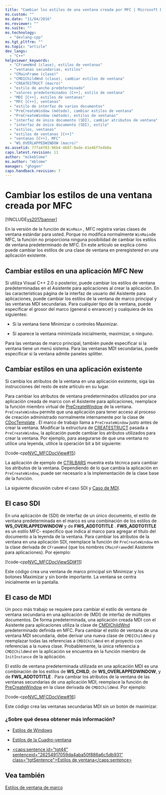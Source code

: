 ```yaml
---
title: "Cambiar los estilos de una ventana creada por MFC | Microsoft Docs"
ms.custom: ""
ms.date: "11/04/2016"
ms.reviewer: ""
ms.suite: ""
ms.technology: 
  - "devlang-cpp"
ms.tgt_pltfrm: ""
ms.topic: "article"
dev_langs: 
  - "C++"
helpviewer_keywords: 
  - "CFrameWnd (clase), estilos de ventanas"
  - "ventanas secundarias, estilos"
  - "CMainFrame (clase)"
  - "CMDIChildWnd (clase), cambiar estilos de ventana"
  - "CREATESTRUCT (macro)"
  - "estilo de ancho predeterminado"
  - "valores predeterminados [C++], estilo de ventana"
  - "MDI [C++], estilos de ventanas"
  - "MFC [C++], ventanas"
  - "estilo de interfaz de varios documentos"
  - "PreCreateWindow (método), cambiar estilos de ventana"
  - "PreCreateWindow (método), estilos de ventanas"
  - "interfaz de único documento (SDI), cambiar atributos de ventana"
  - "interfaz de único documento (SDI), estilo"
  - "estilos, ventanas"
  - "estilos de ventanas [C++]"
  - "ventanas [C++], MFC"
  - "WS_OVERLAPPEDWINDOW (macro)"
ms.assetid: 77fa4f03-96b4-4687-9ade-41e46f7e4b0a
caps.latest.revision: 11
author: "mikeblome"
ms.author: "mblome"
manager: "ghogen"
caps.handback.revision: 7
---
```

# Cambiar los estilos de una ventana creada por MFC
[!INCLUDE[vs2017banner](../assembler/inline/includes/vs2017banner.md)]

En la versión de la función de `WinMain` , MFC registra varias clases de ventana estándar para usted.  Porque no modifica normalmente `WinMain`de MFC, la función no proporciona ninguna posibilidad de cambiar los estilos de ventana predeterminado de MFC.  En este artículo se explica cómo puede cambiar los estilos de una clase de ventana en preregistered en una aplicación existente.  
  
##  <a name="_core_changing_styles_in_a_new_mfc_application"></a> Cambiar estilos en una aplicación MFC New  
 Si utiliza Visual C\+\+ 2.0 o posterior, puede cambiar los estilos de ventana predeterminadas en el Asistente para aplicaciones al crear la aplicación.  En las características página de la interfaz de usuario del Asistente para aplicaciones, puede cambiar los estilos de la ventana de marco principal y las ventanas MDI secundarias.  Para cualquier tipo de la ventana, puede especificar el grosor del marco \(general o enrarecer\) y cualquiera de los siguientes:  
  
-   Si la ventana tiene Minimizar o controles Maximizar.  
  
-   Si aparece la ventana minimizada inicialmente, maximizar, o ninguno.  
  
 Para las ventanas de marco principal, también puede especificar si la ventana tiene un menú sistema.  Para las ventanas MDI secundarias, puede especificar si la ventana admite paneles splitter.  
  
##  <a name="_core_changing_styles_in_an_existing_application"></a> Cambiar estilos en una aplicación existente  
 Si cambia los atributos de la ventana en una aplicación existente, siga las instrucciones del resto de este artículo en su lugar.  
  
 Para cambiar los atributos de ventana predeterminados utilizados por una aplicación creada de marco con el Asistente para aplicaciones, reemplace la función miembro virtual de [PreCreateWindow](../Topic/CWnd::PreCreateWindow.md) de la ventana.  `PreCreateWindow` permite que una aplicación para tener acceso al proceso de creación administrado normalmente internamente por la clase de [CDocTemplate](../mfc/reference/cdoctemplate-class.md) .  El marco de trabajo llama a `PreCreateWindow` justo antes de crear la ventana.  Modificar la estructura de [CREATESTRUCT](../mfc/reference/createstruct-structure.md) pasada a `PreCreateWindow`, la aplicación puede cambiar los atributos utilizados para crear la ventana.  Por ejemplo, para asegurarse de que una ventana no utilice una leyenda, utilice la operación bit a bit siguiente:  
  
 [!code-cpp[NVC_MFCDocView#15](../mfc/codesnippet/CPP/changing-the-styles-of-a-window-created-by-mfc_1.cpp)]  
  
 La aplicación de ejemplo de [CTRLBARS](../top/visual-cpp-samples.md) muestra esta técnica para cambiar los atributos de la ventana.  Dependiendo de lo que cambia la aplicación en `PreCreateWindow`, puede ser necesario a la implementación de la clase base de la función.  
  
 La siguiente discusión cubre el caso SDI y [Caso de MDI](#_core_the_mdi_case).  
  
##  <a name="_core_the_sdi_case"></a> El caso SDI  
 En una aplicación de \(SDI\) de interfaz de un único documento, el estilo de ventana predeterminada en el marco es una combinación de los estilos de **WS\_OVERLAPPEDWINDOW** y de **FWS\_ADDTOTITLE** .  **FWS\_ADDTOTITLE** es un estilo MFC\- específico que indica al marco para agregar el título del documento a la leyenda de la ventana.  Para cambiar los atributos de la ventana en una aplicación SDI, reemplace la función de `PreCreateWindow` en la clase derivada de `CFrameWnd` \(que los nombres `CMainFrame`del Asistente para aplicaciones\).  Por ejemplo:  
  
 [!code-cpp[NVC_MFCDocViewSDI#11](../mfc/codesnippet/CPP/changing-the-styles-of-a-window-created-by-mfc_2.cpp)]  
  
 Este código crea una ventana de marco principal sin Minimizar y los botones Maximizar y sin borde importante.  La ventana se centra inicialmente en la pantalla.  
  
##  <a name="_core_the_mdi_case"></a> El caso de MDI  
 Un poco más trabajo se requiere para cambiar el estilo de ventana de ventana secundaria en una aplicación de \(MDI\) de interfaz de múltiples documentos.  De forma predeterminada, una aplicación creada MDI con el Asistente para aplicaciones utiliza la clase de [CMDIChildWnd](../mfc/reference/cmdichildwnd-class.md) predeterminado definida en MFC.  Para cambiar el estilo de ventana de una ventana MDI secundaria, debe derivar una nueva clase de `CMDIChildWnd` y reemplazar todas las referencias a `CMDIChildWnd` en el proyecto con referencias a la nueva clase.  Probablemente, la única referencia a `CMDIChildWnd` en la aplicación se encuentra en la función miembro de `InitInstance` de la aplicación.  
  
 El estilo de ventana predeterminada utilizada en una aplicación MDI es una combinación de los estilos de **WS\_CHILD**, de **WS\_OVERLAPPEDWINDOW**, y de **FWS\_ADDTOTITLE** .  Para cambiar los atributos de la ventana de las ventanas secundarias de una aplicación MDI, reemplace la función de [PreCreateWindow](../Topic/CWnd::PreCreateWindow.md) en la clase derivada de `CMDIChildWnd`.  Por ejemplo:  
  
 [!code-cpp[NVC_MFCDocView#16](../mfc/codesnippet/CPP/changing-the-styles-of-a-window-created-by-mfc_3.cpp)]  
  
 Este código crea las ventanas secundarias MDI sin un botón de maximizar.  
  
### ¿Sobre qué desea obtener más información?  
  
-   [Estilos de Windows](../mfc/reference/window-styles.md)  
  
-   [Estilos de la Cuadro\-ventana](../mfc/frame-window-styles-cpp.md)  
  
-   [\<caps:sentence id\="tgt44" sentenceid\="26254917059da4aba50f886a6c5db931" class\="tgtSentence"\>Estilos de ventana\<\/caps:sentence\>](http://msdn.microsoft.com/library/windows/desktop/ms632600)  
  
## Vea también  
 [Estilos de ventana de marco](../mfc/frame-window-styles-cpp.md)